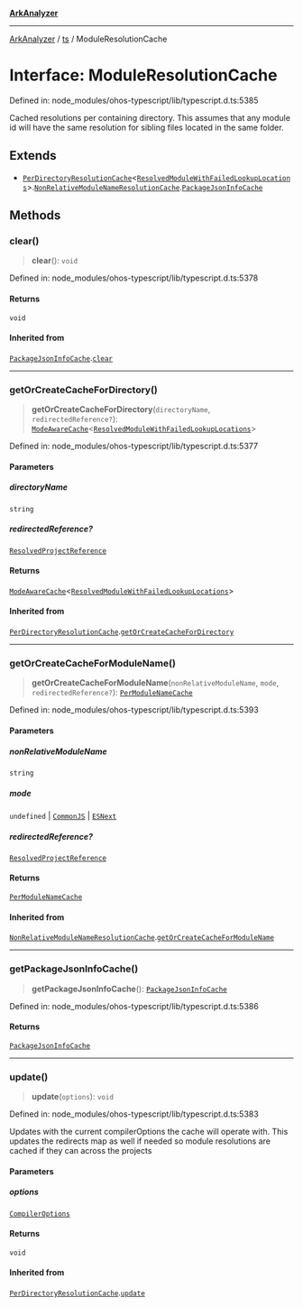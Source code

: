 [**ArkAnalyzer**](../../../../README.md)

***

[ArkAnalyzer](../../../../globals.md) / [ts](../README.md) / ModuleResolutionCache

# Interface: ModuleResolutionCache

Defined in: node\_modules/ohos-typescript/lib/typescript.d.ts:5385

Cached resolutions per containing directory.
This assumes that any module id will have the same resolution for sibling files located in the same folder.

## Extends

- [`PerDirectoryResolutionCache`](PerDirectoryResolutionCache.md)\<[`ResolvedModuleWithFailedLookupLocations`](ResolvedModuleWithFailedLookupLocations.md)\>.[`NonRelativeModuleNameResolutionCache`](NonRelativeModuleNameResolutionCache.md).[`PackageJsonInfoCache`](PackageJsonInfoCache.md)

## Methods

### clear()

> **clear**(): `void`

Defined in: node\_modules/ohos-typescript/lib/typescript.d.ts:5378

#### Returns

`void`

#### Inherited from

[`PackageJsonInfoCache`](PackageJsonInfoCache.md).[`clear`](PackageJsonInfoCache.md#clear)

***

### getOrCreateCacheForDirectory()

> **getOrCreateCacheForDirectory**(`directoryName`, `redirectedReference?`): [`ModeAwareCache`](ModeAwareCache.md)\<[`ResolvedModuleWithFailedLookupLocations`](ResolvedModuleWithFailedLookupLocations.md)\>

Defined in: node\_modules/ohos-typescript/lib/typescript.d.ts:5377

#### Parameters

##### directoryName

`string`

##### redirectedReference?

[`ResolvedProjectReference`](ResolvedProjectReference.md)

#### Returns

[`ModeAwareCache`](ModeAwareCache.md)\<[`ResolvedModuleWithFailedLookupLocations`](ResolvedModuleWithFailedLookupLocations.md)\>

#### Inherited from

[`PerDirectoryResolutionCache`](PerDirectoryResolutionCache.md).[`getOrCreateCacheForDirectory`](PerDirectoryResolutionCache.md#getorcreatecachefordirectory)

***

### getOrCreateCacheForModuleName()

> **getOrCreateCacheForModuleName**(`nonRelativeModuleName`, `mode`, `redirectedReference?`): [`PerModuleNameCache`](PerModuleNameCache.md)

Defined in: node\_modules/ohos-typescript/lib/typescript.d.ts:5393

#### Parameters

##### nonRelativeModuleName

`string`

##### mode

`undefined` | [`CommonJS`](../enumerations/ModuleKind.md#commonjs) | [`ESNext`](../enumerations/ModuleKind.md#esnext)

##### redirectedReference?

[`ResolvedProjectReference`](ResolvedProjectReference.md)

#### Returns

[`PerModuleNameCache`](PerModuleNameCache.md)

#### Inherited from

[`NonRelativeModuleNameResolutionCache`](NonRelativeModuleNameResolutionCache.md).[`getOrCreateCacheForModuleName`](NonRelativeModuleNameResolutionCache.md#getorcreatecacheformodulename)

***

### getPackageJsonInfoCache()

> **getPackageJsonInfoCache**(): [`PackageJsonInfoCache`](PackageJsonInfoCache.md)

Defined in: node\_modules/ohos-typescript/lib/typescript.d.ts:5386

#### Returns

[`PackageJsonInfoCache`](PackageJsonInfoCache.md)

***

### update()

> **update**(`options`): `void`

Defined in: node\_modules/ohos-typescript/lib/typescript.d.ts:5383

Updates with the current compilerOptions the cache will operate with.
 This updates the redirects map as well if needed so module resolutions are cached if they can across the projects

#### Parameters

##### options

[`CompilerOptions`](CompilerOptions.md)

#### Returns

`void`

#### Inherited from

[`PerDirectoryResolutionCache`](PerDirectoryResolutionCache.md).[`update`](PerDirectoryResolutionCache.md#update)
